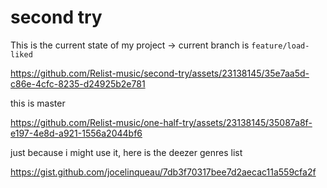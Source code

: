 # second try

This is the current state of my project
-> current branch is `feature/load-liked`

https://github.com/Relist-music/second-try/assets/23138145/35e7aa5d-c86e-4cfc-8235-d24925b2e781


this is master

https://github.com/Relist-music/one-half-try/assets/23138145/35087a8f-e197-4e8d-a921-1556a2044bf6

just because i might use it, here is the deezer genres list

https://gist.github.com/jocelinqueau/7db3f70317bee7d2aecac11a559cfa2f
